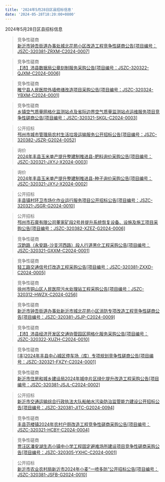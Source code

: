 ```yaml
---
title: '2024年5月28日区县招标信息'
date: '2024-05-28T18:20:00+0800'
---
```

2024年5月28日区县招标信息
<!--more-->
>竞争性磋商<br>
>[新沂市钟吾街道办事处城北花苑小区改造工程竞争性磋商公告[项目编号：JSZC-320381-ZRXM-C2024-0007]](http://czj.xz.gov.cn/Home/HomeDetails?type=0&articleid=bf3b9b54-8d68-4110-86e1-3f4fffc617e8)

>竞争性磋商<br>
>[【沛】沛县数据局公章刻制服务采购公告[项目编号：JSZC-320322-QJXM-C2024-0006]](http://czj.xz.gov.cn/Home/HomeDetails?type=0&articleid=3e09a99c-3008-4587-af48-54835701d65f)

>竞争性磋商<br>
>[睢宁县人民医院外墙修缮改造项目采购公告[项目编号：JSZC-320324-YBXM-C2024-0001]](http://czj.xz.gov.cn/Home/HomeDetails?type=0&articleid=fe0b380c-ed59-4879-b71d-8fcfbd746aa2)

>竞争性磋商<br>
>[乡镇空气质量网格化监测站点及省际边界空气质量监测站点运维服务项目竞争性磋商公告[项目编号：JSZC-320321-SKGL-C2024-0003]](http://czj.xz.gov.cn/Home/HomeDetails?type=0&articleid=a70be057-4ee2-4a64-b2bd-2a49439ae613)

>公开招标<br>
>[邳州市城市管理局农村生活垃圾运输服务公开招标公告[项目编号：JSZC-320382-JSZR-G2024-0052]](http://czj.xz.gov.cn/Home/HomeDetails?type=0&articleid=4b5ff77f-fa80-4486-970d-8b9aa19b30b0)

>询价<br>
>[2024年丰县玉米单产提升整建制推进县-肥料询价采购公告[项目编号：JSZC-320321-JXYJ-X2024-0003]](http://czj.xz.gov.cn/Home/HomeDetails?type=0&articleid=23f7aea0-18ff-4282-bef3-89045db5c072)

>询价<br>
>[2024年丰县玉米单产提升整建制推进县-种子询价采购公告[项目编号：JSZC-320321-JXYJ-X2024-0002]](http://czj.xz.gov.cn/Home/HomeDetails?type=0&articleid=3dd27175-1852-410b-bc2d-22ccc9f7199b)

>公开招标<br>
>[丰县镇村环卫市场化作业运行服务项目公开招标公告[项目编号：JSZC-320321-JSGR-G2024-0010]](http://czj.xz.gov.cn/Home/HomeDetails?type=0&articleid=58afca10-02b2-44b2-a195-bc222ed00f8a)

>公开招标<br>
>[邳州市石膏有限公司董家矿段2号井提升系统恢复设备、设施及施工项目采购公告[项目编号：JSZC-320382-XZEZ-G2024-0006]](http://czj.xz.gov.cn/Home/HomeDetails?type=0&articleid=9d0b44ea-4a8f-485c-95f2-424bc44552c0)

>竞争性磋商<br>
>[汉韵路（永安路-沙支河西路）段人行道黑化工程采购公告[项目编号：JSZC-320321-GXXM-C2024-0001]](http://czj.xz.gov.cn/Home/HomeDetails?type=0&articleid=b8337b7b-32c8-4766-8f5f-e349822ccba9)

>竞争性磋商<br>
>[轻工路交通信号灯改造工程采购公告[项目编号：JSZC-320381-ZXXD-C2024-0005]](http://czj.xz.gov.cn/Home/HomeDetails?type=0&articleid=3fe376ec-a69b-4fdc-a088-1b123b43ab11)

>竞争性磋商<br>
>[徐州市铜山区人民医院污水处理站工程采购公告[项目编号：JSZC-320312-HWZX-C2024-0256]](http://czj.xz.gov.cn/Home/HomeDetails?type=0&articleid=1ed923a6-5b54-4c15-b60c-f1774bb165ba)

>竞争性磋商<br>
>[新沂市钟吾街道办事处新沂市城北花苑小区消防专项改造工程竞争性磋商公告[项目编号：JSZC-320381-JSJP-C2024-0009]](http://czj.xz.gov.cn/Home/HomeDetails?type=0&articleid=97b49a14-f9fc-4601-aa98-91703ca7b87c)

>竞争性磋商<br>
>[【沛】沛县经济开发区交通协管园区网格化服务采购公告[项目编号：JSZC-320322-XUZH-C2024-0010]](http://czj.xz.gov.cn/Home/HomeDetails?type=0&articleid=5024236c-e614-4e6a-88de-a3b6b95f9e77)

>竞争性磋商<br>
>[[丰]2024年丰县中心城区停车场（库）专项规划竞争性磋商公告[项目编号：JSZC-320321-FXZY-C2024-0001]](http://czj.xz.gov.cn/Home/HomeDetails?type=0&articleid=3022ad7b-ae29-49d4-a43b-078ce90de9e1)

>竞争性磋商<br>
>[新沂市住房和城乡建设局2024年城中片区绿化提升改造工程采购公告[项目编号：JSZC-320381-JSJL-C2024-0002]](http://czj.xz.gov.cn/Home/HomeDetails?type=0&articleid=a05c9761-79fc-4767-b038-f31c25fce758)

>公开招标<br>
>[新沂市交通运输综合行政执法大队船舶水污染防治监管能力建设公开招标公告[项目编号：JSZC-320381-JITC-G2024-0094]](http://czj.xz.gov.cn/Home/HomeDetails?type=0&articleid=97b34318-26d7-4cf2-ad4a-59488c6144f6)

>竞争性磋商<br>
>[丰县范楼镇2024年农村户厕改造工程竞争性磋商采购公告[项目编号：JSZC-320321-HCBY-C2024-0004]](http://czj.xz.gov.cn/Home/HomeDetails?type=0&articleid=9a85f066-ab71-4dbb-a56d-acdc2e18970e)

>竞争性磋商<br>
>[贾汪区潘安湖生态小镇中小学工程固定避难场所建设项目竞争性磋商采购公告[项目编号：JSZC-320305-YXHC-C2024-0001]](http://czj.xz.gov.cn/Home/HomeDetails?type=0&articleid=cde2ea40-3404-4409-b6e6-fbd471eaa6a2)

>公开招标<br>
>[新沂市农业农村局新沂市2024年小麦“一喷多防”公开招标公告[项目编号：JSZC-320381-JSFB-G2024-0010]](http://czj.xz.gov.cn/Home/HomeDetails?type=0&articleid=15db9cd5-5191-4928-b2af-45d956793b80)

